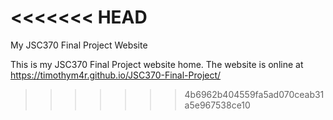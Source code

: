 <<<<<<< HEAD
=======
My JSC370 Final Project Website 

This is my JSC370 Final Project website home. The website is online at https://timothym4r.github.io/JSC370-Final-Project/ 
>>>>>>> 4b6962b404559fa5ad070ceab31a5e967538ce10

